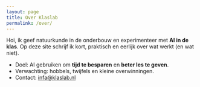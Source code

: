 ```yaml
---
layout: page
title: Over Klaslab
permalink: /over/
---
```


Hoi, ik geef natuurkunde in de onderbouw en experimenteer met **AI in de klas**.
Op deze site schrijf ik kort, praktisch en eerlijk over wat werkt (en wat niet).

- Doel: AI gebruiken om **tijd te besparen** en **beter les te geven**.
- Verwachting: hobbels, twijfels en kleine overwinningen.
- Contact: infa@klaslab.nl
